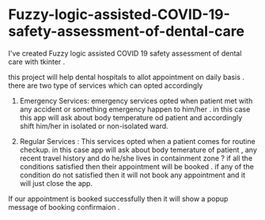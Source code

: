 # Fuzzy-logic-assisted-COVID-19-safety-assessment-of-dental-care
I've created Fuzzy logic assisted COVID 19 safety assessment of dental care with tkinter .

this project will help dental hospitals to allot appointment on daily basis .
there are two type of services which can opted accordingly 
1) Emergency Services:
emergency services opted when patient met with any accident or something emergency happen to him/her .
in this case this app will ask about body temperature od patient and accordingly shift him/her in isolated
or non-isolated ward.

2) Regular Services :
 This services opted when a patient comes for routine checkup. 
 in this case app will ask about body temerature of patient , any recent travel history and do he/she lives in containment
 zone ?
 if all the conditions satisfied then their appointment will be booked .
 if any of the condition do not satisfied then it will not book any appointment 
 and it will just close the app.
 
 If our appointment is booked successfully then it will show a popup message of booking confirmaion .
